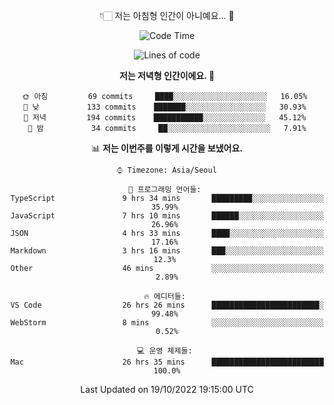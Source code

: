 <div align='center'>
 
👇🏻 저는 아침형 인간이 아니예요... 🙊
 
<!--START_SECTION:waka-->
![Code Time](http://img.shields.io/badge/Code%20Time-1%2C987%20hrs%2044%20mins-blue)

![Lines of code](https://img.shields.io/badge/%EC%A0%80%EB%8A%94%20%EC%97%AC%ED%83%9C%EA%B9%8C%EC%A7%80%20-300%20Thousand%20%EC%A4%84%EC%9D%98%20%EC%BD%94%EB%93%9C%EB%A5%BC%20%EC%9E%91%EC%84%B1%ED%96%88%EC%96%B4%EC%9A%94.-blue)

**저는 저녁형 인간이에요. 🦉** 

```text
🌞 아침         69 commits     ████░░░░░░░░░░░░░░░░░░░░░   16.05% 
🌆 낮　         133 commits    ███████░░░░░░░░░░░░░░░░░░   30.93% 
🌃 저녁         194 commits    ███████████░░░░░░░░░░░░░░   45.12% 
🌙 밤　         34 commits     ██░░░░░░░░░░░░░░░░░░░░░░░   7.91%

```


📊 **저는 이번주를 이렇게 시간을 보냈어요.** 

```text
⌚︎ Timezone: Asia/Seoul

💬 프로그래밍 언어들: 
TypeScript               9 hrs 34 mins       █████████░░░░░░░░░░░░░░░░   35.99% 
JavaScript               7 hrs 10 mins       ██████░░░░░░░░░░░░░░░░░░░   26.96% 
JSON                     4 hrs 33 mins       ████░░░░░░░░░░░░░░░░░░░░░   17.16% 
Markdown                 3 hrs 16 mins       ███░░░░░░░░░░░░░░░░░░░░░░   12.3% 
Other                    46 mins             ░░░░░░░░░░░░░░░░░░░░░░░░░   2.89%

🔥 에디터들: 
VS Code                  26 hrs 26 mins      ████████████████████████░   99.48% 
WebStorm                 8 mins              ░░░░░░░░░░░░░░░░░░░░░░░░░   0.52%

💻 운영 체제들: 
Mac                      26 hrs 35 mins      █████████████████████████   100.0%

```


 Last Updated on 19/10/2022 19:15:00 UTC
<!--END_SECTION:waka-->
 </div>
<!---
Emewjin/Emewjin is a ✨ special ✨ repository because its `README.md` (this file) appears on your GitHub profile.
You can click the Preview link to take a look at your changes.
--->
